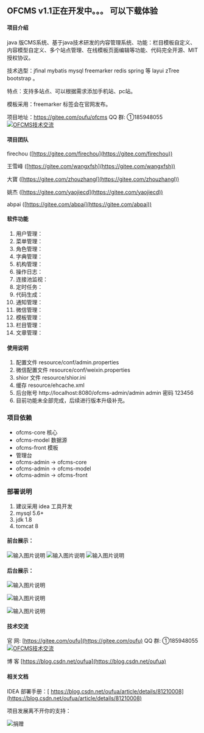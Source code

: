 ## OFCMS v1.1正在开发中。。。  可以下载体验
#### 项目介绍
java 版CMS系统、基于java技术研发的内容管理系统、功能：栏目模板自定义、内容模型自定义、多个站点管理、在线模板页面编辑等功能、代码完全开源、MIT授权协议。
 
技术选型：jfinal mybatis mysql  freemarker  redis spring 等 layui zTree bootstrap 。

特点：支持多站点、可以根据需求添加手机站、pc站。

模板采用：freemarker  标签会在官网发布。

项目地址：https://gitee.com/oufu/ofcms   QQ 群: ①185948055 <a target="_blank" href="//shang.qq.com/wpa/qunwpa?idkey=9c5f0bdc44402195be254668a80a6c5eeebb06f0336e8c5be26878930b88c672"><img border="0" src="//pub.idqqimg.com/wpa/images/group.png" alt="OFCMS技术交流" title="OFCMS技术交流"></a> 

#### 项目团队

firechou ([https://gitee.com/firechou](https://gitee.com/firechou))
 
王雪峰 ([https://gitee.com/wangxfsh](https://gitee.com/wangxfsh))

大寶   ([https://gitee.com/zhouzhangl](https://gitee.com/zhouzhangl))
 
姚杰  ([https://gitee.com/yaojiecd](https://gitee.com/yaojiecd))

abpai ([https://gitee.com/abpai](https://gitee.com/abpai))

#### 软件功能

1. 用户管理：
2. 菜单管理：
3. 角色管理：
4. 字典管理：
5. 机构管理：
6. 操作日志：
7. 连接池监视：
8. 定时任务：
9. 代码生成：
9. 通知管理：
9. 微信管理：
9. 模板管理：
9. 栏目管理：
9. 文章管理：

 

#### 使用说明

1. 配置文件 resource/conf/admin.properties
2. 微信配置文件 resource/conf/weixin.properties
3. shior 文件 resource/shior.ini
4. 缓存 resource/ehcache.xml
5. 后台账号 http://localhost:8080/ofcms-admin/admin admin 密码 123456
6. 目前功能未全部完成，后续进行版本升级补充。

###  项目依赖


- ofcms-core 核心
- ofcms-model  数据源
- ofcms-front  模板
- 管理台
- ofcms-admin  -> ofcms-core
- ofcms-admin  -> ofcms-model
- ofcms-admin  -> ofcms-front

###  部署说明

1. 建议采用 idea 工具开发
2. mysql 5.6+
3. jdk 1.8
4. tomcat 8


#### 前台展示：
![输入图片说明](https://images.gitee.com/uploads/images/2018/0715/184501_f670e294_634828.png "屏幕截图.png")
![输入图片说明](https://images.gitee.com/uploads/images/2018/0715/184517_cb09dff3_634828.png "屏幕截图.png")
![输入图片说明](https://images.gitee.com/uploads/images/2018/0715/184524_0b210b8f_634828.png "屏幕截图.png")

#### 后台展示：
![输入图片说明](https://images.gitee.com/uploads/images/2018/0715/184544_31b52ef7_634828.png "屏幕截图.png")

![输入图片说明](https://images.gitee.com/uploads/images/2018/0715/184549_502a3d43_634828.png "屏幕截图.png")

![输入图片说明](https://images.gitee.com/uploads/images/2018/0715/184626_9f85d46f_634828.png "屏幕截图.png")
#### 技术交流
官 网: [https://gitee.com/oufu](https://gitee.com/oufu)   QQ 群:  ①185948055 <a target="_blank" href="//shang.qq.com/wpa/qunwpa?idkey=9c5f0bdc44402195be254668a80a6c5eeebb06f0336e8c5be26878930b88c672"><img border="0" src="//pub.idqqimg.com/wpa/images/group.png" alt="OFCMS技术交流" title="OFCMS技术交流"></a> 

博 客 [https://blog.csdn.net/oufua](https://blog.csdn.net/oufua)  

#### 相关文档
IDEA 部署手册：[ https://blog.csdn.net/oufua/article/details/81210008](https://blog.csdn.net/oufua/article/details/81210008)

项目发展离不开你的支持：

![捐赠](https://images.gitee.com/uploads/images/2018/0727/110232_49d5dc17_634828.png "项目成长离不开你的支持")